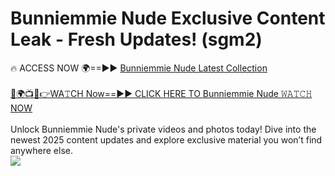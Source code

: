 # Bunniemmie Nude Exclusive Content Leak - Fresh Updates! (sgm2)

🔥 ACCESS NOW 🌍==►► <a href="https://tinyurl.com/yc657z5k" rel="nofollow">Bunniemmie Nude Latest Collection</a>
<br><br>
[🔴🌍📺📱👉WA𝚃CH Now==►► CLICK HERE TO Bunniemmie Nude 𝚆𝙰𝚃𝙲𝙷 NOW](https://tinyurl.com/yc657z5k)
<br><br>
Unlock Bunniemmie Nude's private videos and photos today! Dive into the newest 2025 content updates and explore exclusive material you won’t find anywhere else.
<br>
<a href="https://tinyurl.com/yc657z5k" rel="nofollow" data-target="animated-image.originalLink"><img src="https://camo.githubusercontent.com/8a4f000d20f83aca3bf7ec5f350d767afa0574a8a352519fd8cfa583a6f93a33/68747470733a2f2f692e696d6775722e636f6d2f644a486b345a712e676966" data-canonical-src="https://i.imgur.com/dJHk4Zq.gif" style="max-width: 100%; display: inline-block;" data-target="animated-image.originalImage"></a>
<br>

